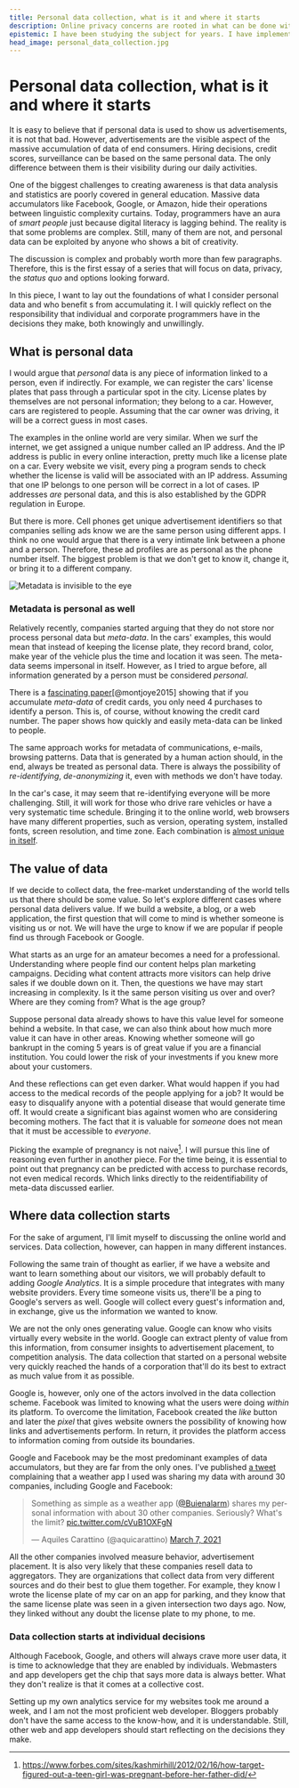 ```yaml
---
title: Personal data collection, what is it and where it starts
description: Online privacy concerns are rooted in what can be done with user data. However, there is little effort in explaining the far reaches of data collection
epistemic: I have been studying the subject for years. I have implemented my own data analysis algorithms and analytics service
head_image: personal_data_collection.jpg
---
```

# Personal data collection, what is it and where it starts
It is easy to believe that if personal data is used to show us advertisements, it is not that bad. However, advertisements are the visible aspect of the massive accumulation of data of end consumers. Hiring decisions, credit scores, surveillance can be based on the same personal data. The only difference between them is their visibility during our daily activities.  

One of the biggest challenges to creating awareness is that data analysis and statistics are poorly covered in general education. Massive data accumulators like Facebook, Google, or Amazon, hide their operations between linguistic complexity curtains. Today, programmers have an aura of *smart people* just because digital literacy is lagging behind. The reality is that some problems are complex. Still, many of them are not, and personal data can be exploited by anyone who shows a bit of creativity. 

The discussion is complex and probably worth more than few paragraphs. Therefore, this is the first essay of a series that will focus on data, privacy, the *status quo* and options looking forward. 

In this piece, I want to lay out the foundations of what I consider personal data and who benefit s from accumulating it. I will quickly reflect on the responsibility that individual and corporate programmers have in the decisions they make, both knowingly and unwillingly. 

## What is personal data
I would argue that *personal* data is any piece of information linked to a person, even if indirectly. For example, we can register the cars' license plates that pass through a particular spot in the city. License plates by themselves are not personal information; they belong to a car. However, cars are registered to people. Assuming that the car owner was driving, it will be a correct guess in most cases. 

The examples in the online world are very similar. When we surf the internet, we get assigned a unique number called an IP address. And the IP address is public in every online interaction, pretty much like a license plate on a car. Every website we visit, every ping a program sends to check whether the license is valid will be associated with an IP address. Assuming that one IP belongs to one person will be correct in a lot of cases. IP addresses *are* personal data, and this is also established by the GDPR regulation in Europe. 

But there is more. Cell phones get unique advertisement identifiers so that companies selling ads know we are the same person using different apps. I think no one would argue that there is a very intimate link between a phone and a person. Therefore, these ad profiles are as personal as the phone number itself. The biggest problem is that we don't get to know it, change it, or bring it to a different company. 

![Metadata is invisible to the eye](/images/metadata.jpg)
### Metadata is personal as well
Relatively recently, companies started arguing that they do not store nor process personal data but *meta-data*. In the cars' examples, this would mean that instead of keeping the license plate, they record brand, color, make year of the vehicle plus the time and location it was seen. The meta-data seems impersonal in itself. However, as I tried to argue before, all information generated by a person must be considered *personal*. 

There is a [fascinating paper](https://science.sciencemag.org/content/347/6221/536)[@montjoye2015] showing that if you accumulate *meta-data* of credit cards, you only need 4 purchases to identify a person. This is, of course, without knowing the credit card number. The paper shows how quickly and easily meta-data can be linked to people. 

The same approach works for metadata of communications, e-mails, browsing patterns. Data that is generated by a human action should, in the end, always be treated as personal data. There is always the possibility of *re-identifying*, *de-anonymizing* it, even with methods we don't have today. 

In the car's case, it may seem that re-identifying everyone will be more challenging. Still, it will work for those who drive rare vehicles or have a very systematic time schedule. Bringing it to the online world, web browsers have many different properties, such as version, operating system, installed fonts, screen resolution, and time zone. Each combination is [almost unique in itself](https://amiunique.org/fp). 

## The value of data
If we decide to collect data, the free-market understanding of the world tells us that there should be some value. So let's explore different cases where personal data delivers value. If we build a website, a blog, or a web application, the first question that will come to mind is whether someone is visiting us or not. We will have the urge to know if we are popular if people find us through Facebook or Google. 

What starts as an urge for an amateur becomes a need for a professional. Understanding where people find our content helps plan marketing campaigns. Deciding what content attracts more visitors can help drive sales if we double down on it. Then, the questions we have may start increasing in complexity. Is it the same person visiting us over and over? Where are they coming from? What is the age group? 

Suppose personal data already shows to have this value level for someone behind a website. In that case, we can also think about how much more value it can have in other areas. Knowing whether someone will go bankrupt in the coming 5 years is of great value if you are a financial institution. You could lower the risk of your investments if you knew more about your customers. 

And these reflections can get even darker. What would happen if you had access to the medical records of the people applying for a job? It would be easy to disqualify anyone with a potential disease that would generate time off. It would create a significant bias against women who are considering becoming mothers. The fact that it is valuable for *someone* does not mean that it must be accessible to *everyone*. 

Picking the example of pregnancy is not naive[^1]. I will pursue this line of reasoning even further in another piece. For the time being, it is essential to point out that pregnancy can be predicted with access to purchase records, not even medical records. Which links directly to the reidentifiability of meta-data discussed earlier. 

## Where data collection starts
For the sake of argument, I'll limit myself to discussing the online world and services. Data collection, however, can happen in many different instances. 

Following the same train of thought as earlier, if we have a website and want to learn something about our visitors, we will probably default to adding *Google Analytics*. It is a simple procedure that integrates with many website providers. Every time someone visits us, there'll be a ping to Google's servers as well. Google will collect every guest's information and, in exchange, give us the information we wanted to know. 

We are not the only ones generating value. Google can know who visits virtually every website in the world. Google can extract plenty of value from this information, from consumer insights to advertisement placement, to competition analysis. The data collection that started on a personal website very quickly reached the hands of a corporation that'll do its best to extract as much value from it as possible. 

Google is, however, only one of the actors involved in the data collection scheme. Facebook was limited to knowing what the users were doing *within* its platform. To overcome the limitation, Facebook created the *like* button and later the *pixel* that gives website owners the possibility of knowing how links and advertisements perform. In return, it provides the platform access to information coming from outside its boundaries. 

Google and Facebook may be the most predominant examples of data accumulators, but they are far from the only ones. I've published [a tweet](https://twitter.com/aquicarattino/status/1368493316854194182) complaining that a weather app I used was sharing my data with around 30 companies, including Google and Facebook:

<blockquote class="twitter-tweet"><p lang="en" dir="ltr">Something as simple as a weather app (<a href="https://twitter.com/Buienalarm?ref_src=twsrc%5Etfw">@Buienalarm</a>) shares my personal information with about 30 other companies. Seriously? What&#39;s the limit? <a href="https://t.co/cVuB1OXFgN">pic.twitter.com/cVuB1OXFgN</a></p>&mdash; Aquiles Carattino (@aquicarattino) <a href="https://twitter.com/aquicarattino/status/1368493316854194182?ref_src=twsrc%5Etfw">March 7, 2021</a></blockquote> <script async src="https://platform.twitter.com/widgets.js" charset="utf-8"></script> 

All the other companies involved measure behavior, advertisement placement. It is also very likely that these companies resell data to aggregators. They are organizations that collect data from very different sources and do their best to glue them together. For example, they know I wrote the license plate of my car on an app for parking, and they know that the same license plate was seen in a given intersection two days ago. Now, they linked without any doubt the license plate to my phone, to me. 

### Data collection starts at individual decisions
Although Facebook, Google, and others will always crave more user data, it is time to acknowledge that they are enabled by individuals. Webmasters and app developers get the chip that says more data is always better. What they don't realize is that it comes at a collective cost. 

Setting up my own analytics service for my websites took me around a week, and I am not the most proficient web developer. Bloggers probably don't have the same access to the know-how, and it is understandable. Still, other web and app developers should start reflecting on the decisions they make. 


[^1]: https://www.forbes.com/sites/kashmirhill/2012/02/16/how-target-figured-out-a-teen-girl-was-pregnant-before-her-father-did/
